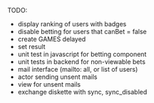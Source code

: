 TODO: 
* display ranking of users with badges
* disable betting for users that canBet = false
* create GAMES delayed
* set result
* unit test in javascript for betting component
* unit tests in backend for non-viewable bets
* mail interface (mailto: all, or list of users)
* actor sending unsent mails
* view for unsent mails
* exchange diskette with sync, sync_disabled 


